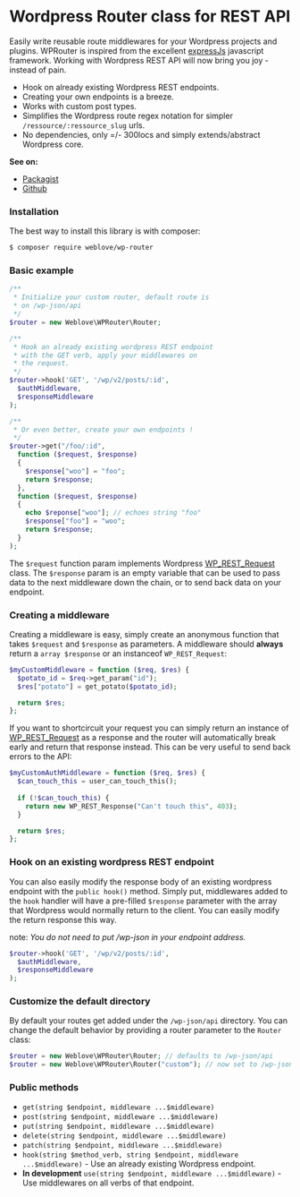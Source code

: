 # Wordpress Router class for REST API
Easily write reusable route middlewares for your Wordpress projects and plugins. WPRouter is inspired from the excellent [expressJs](https://expressjs.com/fr/) javascript framework. Working with Wordpress REST API will now bring you joy - instead of pain.

* Hook on already existing Wordpress REST endpoints.
* Creating your own endpoints is a breeze.
* Works with custom post types.
* Simplifies the Wordpress route regex notation for simpler `/ressource/:ressource_slug` urls.
* No dependencies, only =/- 300locs and simply extends/abstract Wordpress core. 

**See on:**
* [Packagist](https://packagist.org/packages/weblove/wp-router)
* [Github](https://github.com/sudomaxime/wp-router)

### Installation
The best way to install this library is with composer:
```bash
$ composer require weblove/wp-router
```

### Basic example
```php
/**
 * Initialize your custom router, default route is
 * on /wp-json/api
 */
$router = new Weblove\WPRouter\Router;

/**
 * Hook an already existing wordpress REST endpoint
 * with the GET verb, apply your middlewares on
 * the request.
 */
$router->hook('GET', '/wp/v2/posts/:id', 
  $authMiddleware,
  $responseMiddleware
);

/**
 * Or even better, create your own endpoints !
 */
$router->get("/foo/:id", 
  function ($request, $response) 
  { 
    $response["woo"] = "foo";
    return $response;
  }, 
  function ($request, $response) 
  {
    echo $reponse["woo"]; // echoes string "foo" 
    $response["foo"] = "woo";
    return $response;
  }
);
```

The `$request` function param implements Wordpress [WP_REST_Request](https://developer.wordpress.org/reference/classes/wp_rest_request/) class. The `$response` param is an empty variable that can be used to pass data to the next middleware down the chain, or to send back data on your endpoint.

### Creating a middleware
Creating a middleware is easy, simply create an anonymous function that takes `$request` and `$response` as parameters. A middleware should **always** return a `array $response` or an instanceof `WP_REST_Request`:

```php
$myCustomMiddleware = function ($req, $res) {
  $potato_id = $req->get_param("id");
  $res["potato"] = get_potato($potato_id);

  return $res;
};
```

If you want to shortcircuit your request you can simply return an instance of [WP_REST_Request](https://developer.wordpress.org/reference/classes/wp_rest_request/) as a response and the router will automatically break early and return that response instead. This can be very useful to send back errors to the API:

```php
$myCustomAuthMiddleware = function ($req, $res) {
  $can_touch_this = user_can_touch_this();
  
  if (!$can_touch_this) {
    return new WP_REST_Response("Can't touch this", 403);
  }

  return $res;
};
```

### Hook on an existing wordpress REST endpoint
You can also easily modify the response body of an existing wordpress endpoint with the `public hook()` method. Simply put, middlewares added to the `hook` handler will have a pre-filled `$response` parameter with the array that Wordpress would normally return to the client. You can easily modify the return response this way. 

note: *You do not need to put /wp-json in your endpoint address.*

```php
$router->hook('GET', '/wp/v2/posts/:id', 
  $authMiddleware,
  $responseMiddleware
);
```

### Customize the default directory
By default your routes get added under the `/wp-json/api` directory. You can change the default behavior by providing a router parameter to the `Router` class:

```php
$router = new Weblove\WPRouter\Router; // defaults to /wp-json/api
$router = new Weblove\WPRouter\Router("custom"); // now set to /wp-json/custom
```

### Public methods
* `get(string $endpoint, middleware ...$middleware)`
* `post(string $endpoint, middleware ...$middleware)`
* `put(string $endpoint, middleware ...$middleware)`
* `delete(string $endpoint, middleware ...$middleware)`
* `patch(string $endpoint, middleware ...$middleware)`
* `hook(string $method_verb, string $endpoint, middleware ...$middleware)`  - Use an already existing Wordpress endpoint.
* **In development** `use(string $endpoint, middleware ...$middleware)` - Use middlewares on all verbs of that endpoint.
